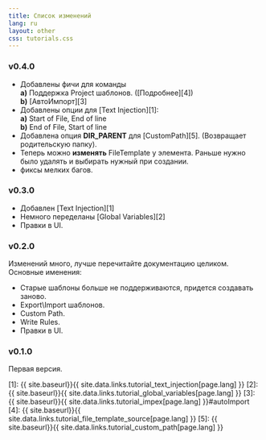 ```yaml
---
title: Список изменений
lang: ru
layout: other
css: tutorials.css
---
```


### v0.4.0

* Добавлены фичи для команды
<br> **a)** Поддержка Project шаблонов. ([Подробнее][4])
<br> **b)** [АвтоИмпорт][3]
* Добавлены опции для [Text Injection][1]:
<br> **a)** Start of File, End of line
<br> **b)** End of File, Start of line
* Добавлена опция **DIR_PARENT** для [CustomPath][5]. (Возвращает родительскую папку).
* Теперь можно **изменять** FileTemplate у элемента. Раньше нужно было удалять и выбирать нужный при создании.
* фиксы мелких багов.

### v0.3.0

* Добавлен [Text Injection][1]
* Немного переделаны [Global Variables][2]
* Правки в UI.


### v0.2.0

Изменений много, лучше перечитайте документацию целиком.<br>
Основные именения:

* Старые шаблоны больше не поддерживаются, придется создавать заново.
* Export\Import шаблонов.
* Custom Path.
* Write Rules.
* Правки в UI.


### v0.1.0

Первая версия.


[1]: {{ site.baseurl}}{{ site.data.links.tutorial_text_injection[page.lang] }}
[2]: {{ site.baseurl}}{{ site.data.links.tutorial_global_variables[page.lang] }}
[3]: {{ site.baseurl}}{{ site.data.links.tutorial_impex[page.lang] }}#autoImport
[4]: {{ site.baseurl}}{{ site.data.links.tutorial_file_template_source[page.lang] }}
[5]: {{ site.baseurl}}{{ site.data.links.tutorial_custom_path[page.lang] }}